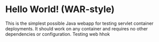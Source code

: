 Hello World! (WAR-style)
===============

This is the simplest possible Java webapp for testing servlet container deployments.  It should work on any container and requires no other dependencies or configuration. 
Testing web hhok
